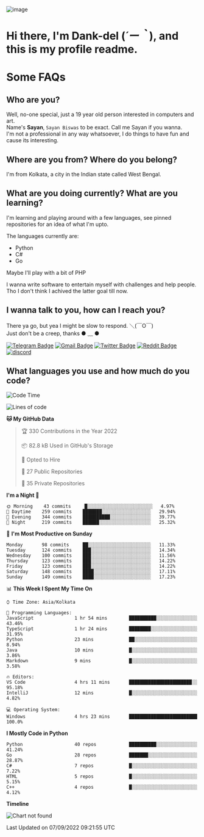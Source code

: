 ![image](https://user-images.githubusercontent.com/63096193/125182844-29f20800-e22f-11eb-8dc9-b0f2d29647bb.png)

# **Hi there, I'm Dank-del (*´ー｀*), and this is my profile readme.**
<!--  [![Profile views](https://gpvc.arturio.dev/dank-del)](https://github.com/dank-del) -->
# Some FAQs

## **Who are you?**

Well, no-one special, just a 19 year old person interested in computers and art. \
Name's **Sayan**, `Sayan Biswas` to be exact. Call me Sayan if you wanna. \
I'm not a professional in any way whatsoever, I do things to have fun and cause its interesting.

## **Where are you from? Where do you belong?**

I'm from Kolkata, a city in the Indian state called West Bengal.

## **What are you doing currently? What are you learning?**

I'm learning and playing around with a few languages, see pinned repositories for an idea of what I'm upto.

The languages currently are:

- Python
- C#
- Go

Maybe I'll play with a bit of PHP

I wanna write software to entertain myself with challenges and help people. \
Tho I don't think I achived the latter goal till now.

<!--## **Eww, I see a weeb profile.**

Can't help it, it's the best way to hide my face on this account
> Why do people hate weebs .-.

## **Cool, what more interests you?**

My interests are quite, weird. They're scattered all over the place. \
I've been fascinated by music and have studied it since the age of 6, I've performed on stage and on air but yeah now I've been away from that. I specialize in key instruments. \
Another thing that interests me is Media Production, aka, working with audio, video and broadcasting media.

> I just like art in general. also feeds the reason of me being obsessed with Japanese drawings (⋟ ﹏ ⋞)-->

## **I wanna talk to you, how can I reach you?**

There ya go, but yea I might be slow to respond. ＼(￣O￣) \
Just don't be a creep, thanks ● ﹏ ●

[![Telegram Badge](https://img.shields.io/badge/-dank_as_fuck-1ca0f1?style=flat-square&logo=telegram&logoColor=white&link=https://t.me/dank_as_fuck)](https://t.me/dank_as_fuck)
[![Gmail Badge](https://img.shields.io/badge/-chizuru@kanojo.tk-c14438?style=flat-square&logo=Gmail&logoColor=white&link=mailto:chizuru@kanojo.tk)](mailto:chizuru@kanojo.tk)
[![Twitter Badge](https://img.shields.io/twitter/follow/TheDankDel?style=social)](https://twitter.com/TheDankDel)
[![Reddit Badge](https://img.shields.io/reddit/user-karma/combined/dank_as_fuck_?style=social)](https://www.reddit.com/user/dank_as_fuck_/)
[![discord](https://discord-md-badge.vercel.app/api/shield/506536929152466945?style=social)](https://discordapp.com/users/506536929152466945)

## **What languages you use and how much do you code?**

<!--START_SECTION:waka-->
![Code Time](http://img.shields.io/badge/Code%20Time-732%20hrs%202%20mins-blue)

![Lines of code](https://img.shields.io/badge/From%20Hello%20World%20I%27ve%20Written-935%20Thousand%20lines%20of%20code-blue)

**🐱 My GitHub Data** 

> 🏆 330 Contributions in the Year 2022
 > 
> 📦 82.8 kB Used in GitHub's Storage 
 > 
> 💼 Opted to Hire
 > 
> 📜 27 Public Repositories 
 > 
> 🔑 35 Private Repositories  
 > 
**I'm a Night 🦉** 

```text
🌞 Morning    43 commits     █░░░░░░░░░░░░░░░░░░░░░░░░   4.97% 
🌆 Daytime    259 commits    ███████░░░░░░░░░░░░░░░░░░   29.94% 
🌃 Evening    344 commits    ██████████░░░░░░░░░░░░░░░   39.77% 
🌙 Night      219 commits    ██████░░░░░░░░░░░░░░░░░░░   25.32%

```
📅 **I'm Most Productive on Sunday** 

```text
Monday       98 commits     ██░░░░░░░░░░░░░░░░░░░░░░░   11.33% 
Tuesday      124 commits    ███░░░░░░░░░░░░░░░░░░░░░░   14.34% 
Wednesday    100 commits    ███░░░░░░░░░░░░░░░░░░░░░░   11.56% 
Thursday     123 commits    ███░░░░░░░░░░░░░░░░░░░░░░   14.22% 
Friday       123 commits    ███░░░░░░░░░░░░░░░░░░░░░░   14.22% 
Saturday     148 commits    ████░░░░░░░░░░░░░░░░░░░░░   17.11% 
Sunday       149 commits    ████░░░░░░░░░░░░░░░░░░░░░   17.23%

```


📊 **This Week I Spent My Time On** 

```text
⌚︎ Time Zone: Asia/Kolkata

💬 Programming Languages: 
JavaScript               1 hr 54 mins        ██████████░░░░░░░░░░░░░░░   43.46% 
TypeScript               1 hr 24 mins        ████████░░░░░░░░░░░░░░░░░   31.95% 
Python                   23 mins             ██░░░░░░░░░░░░░░░░░░░░░░░   8.94% 
Java                     10 mins             █░░░░░░░░░░░░░░░░░░░░░░░░   3.86% 
Markdown                 9 mins              █░░░░░░░░░░░░░░░░░░░░░░░░   3.58%

🔥 Editors: 
VS Code                  4 hrs 11 mins       ███████████████████████░░   95.18% 
IntelliJ                 12 mins             █░░░░░░░░░░░░░░░░░░░░░░░░   4.82%

💻 Operating System: 
Windows                  4 hrs 23 mins       █████████████████████████   100.0%

```

**I Mostly Code in Python** 

```text
Python                   40 repos            ██████████░░░░░░░░░░░░░░░   41.24% 
Go                       28 repos            ███████░░░░░░░░░░░░░░░░░░   28.87% 
C#                       7 repos             █░░░░░░░░░░░░░░░░░░░░░░░░   7.22% 
HTML                     5 repos             █░░░░░░░░░░░░░░░░░░░░░░░░   5.15% 
C++                      4 repos             █░░░░░░░░░░░░░░░░░░░░░░░░   4.12%

```


**Timeline**

![Chart not found](https://raw.githubusercontent.com/Dank-del/Dank-del/main/charts/bar_graph.png) 


 Last Updated on 07/09/2022 09:21:55 UTC
<!--END_SECTION:waka-->

<!--## **Can I stalk your spotify?**

Um sure.

![OwO Spotify](https://spotify-recently-played-readme.vercel.app/api?user=31fdrsslnr7nvq4ytqwtw7c4rxfm&count=5)-->
